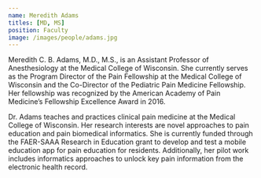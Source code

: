 ```yaml
---
name: Meredith Adams
titles: [MD, MS]
position: Faculty
image: /images/people/adams.jpg
---
```

Meredith C. B. Adams, M.D., M.S., is an Assistant Professor of Anesthesiology at the Medical College of Wisconsin. She currently serves as the Program Director of the Pain Fellowship at the Medical College of Wisconsin and the Co-Director of the Pediatric Pain Medicine Fellowship. Her fellowship was recognized by the American Academy of Pain Medicine’s Fellowship Excellence Award in 2016.

Dr. Adams teaches and practices clinical pain medicine at the Medical College of Wisconsin. Her research interests are novel approaches to pain education and pain biomedical informatics. She is currently funded through the FAER-SAAA Research in Education grant to develop and test a mobile education app for pain education for residents. Additionally, her pilot work includes informatics approaches to unlock key pain information from the electronic health record.
